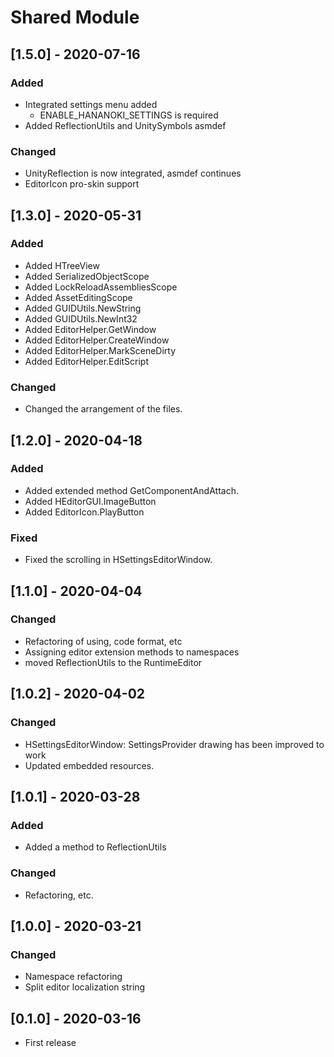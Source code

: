 # Shared Module

## [1.5.0] - 2020-07-16

### Added
- Integrated settings menu added
  - ENABLE_HANANOKI_SETTINGS is required
- Added ReflectionUtils and UnitySymbols asmdef

### Changed
- UnityReflection is now integrated, asmdef continues
- EditorIcon pro-skin support

## [1.3.0] - 2020-05-31

### Added
- Added HTreeView
- Added SerializedObjectScope
- Added LockReloadAssembliesScope
- Added AssetEditingScope
- Added GUIDUtils.NewString
- Added GUIDUtils.NewInt32
- Added EditorHelper.GetWindow
- Added EditorHelper.CreateWindow
- Added EditorHelper.MarkSceneDirty
- Added EditorHelper.EditScript

### Changed
- Changed the arrangement of the files.

## [1.2.0] - 2020-04-18

### Added
- Added extended method GetComponentAndAttach.
- Added HEditorGUI.ImageButton
- Added EditorIcon.PlayButton

### Fixed
- Fixed the scrolling in HSettingsEditorWindow.

## [1.1.0] - 2020-04-04

### Changed
- Refactoring of using, code format, etc
- Assigning editor extension methods to namespaces
- moved ReflectionUtils to the RuntimeEditor

## [1.0.2] - 2020-04-02

### Changed
- HSettingsEditorWindow: SettingsProvider drawing has been improved to work
- Updated embedded resources.

## [1.0.1] - 2020-03-28

### Added
- Added a method to ReflectionUtils

### Changed
- Refactoring, etc.

## [1.0.0] - 2020-03-21

### Changed
- Namespace refactoring
- Split editor localization string

## [0.1.0] - 2020-03-16
- First release